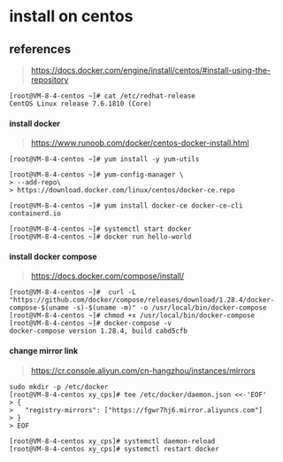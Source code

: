 # install on centos

## references

> https://docs.docker.com/engine/install/centos/#install-using-the-repository

```
[root@VM-8-4-centos ~]# cat /etc/redhat-release
CentOS Linux release 7.6.1810 (Core)
```

#### install docker

> https://www.runoob.com/docker/centos-docker-install.html

```
[root@VM-8-4-centos ~]# yum install -y yum-utils

[root@VM-8-4-centos ~]# yum-config-manager \
> --add-repo\
> https://download.docker.com/linux/centos/docker-ce.repo

[root@VM-8-4-centos ~]# yum install docker-ce docker-ce-cli containerd.io

[root@VM-8-4-centos ~]# systemctl start docker
[root@VM-8-4-centos ~]# docker run hello-world
```

#### install docker compose 

> https://docs.docker.com/compose/install/

```
[root@VM-8-4-centos ~]#  curl -L "https://github.com/docker/compose/releases/download/1.28.4/docker-compose-$(uname -s)-$(uname -m)" -o /usr/local/bin/docker-compose
[root@VM-8-4-centos ~]# chmod +x /usr/local/bin/docker-compose
[root@VM-8-4-centos ~]# docker-compose -v
docker-compose version 1.28.4, build cabd5cfb
```

#### change mirror link

> https://cr.console.aliyun.com/cn-hangzhou/instances/mirrors

```
sudo mkdir -p /etc/docker
[root@VM-8-4-centos xy_cps]# tee /etc/docker/daemon.json <<-'EOF'
> {
>   "registry-mirrors": ["https://fgwr7hj6.mirror.aliyuncs.com"]
> }
> EOF

[root@VM-8-4-centos xy_cps]# systemctl daemon-reload
[root@VM-8-4-centos xy_cps]# systemctl restart docker
```

